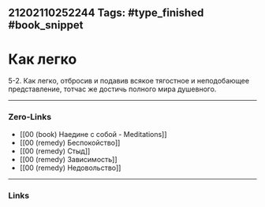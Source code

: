 21202110252244
Tags: #type_finished #book_snippet 
---
# Как легко

 5-2. Как легко, отбросив и подавив всякое тягостное и неподобающее представление, тотчас же достичь полного мира душевного. 

---
### Zero-Links
 - [[00 (book) Наедине с собой - Meditations]]
 - [[00 (remedy) Беспокойство]]
 - [[00 (remedy) Стыд]]
 - [[00 (remedy) Зависимость]]
 - [[00 (remedy) Недовольство]]
---
### Links
